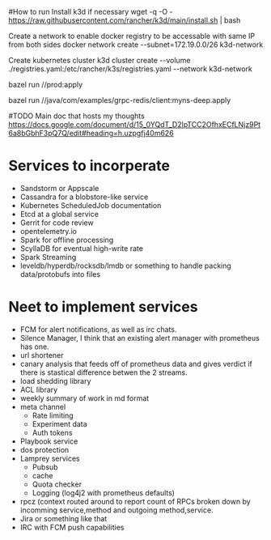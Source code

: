 


#How to run
Install k3d if necessary
wget -q -O - https://raw.githubusercontent.com/rancher/k3d/main/install.sh | bash

Create a network to enable docker registry to be accessable with same IP from both sides
docker network create --subnet=172.19.0.0/26 k3d-network

Create kubernetes cluster
k3d cluster create --volume ./registries.yaml:/etc/rancher/k3s/registries.yaml --network k3d-network

bazel run //prod:apply

bazel run //java/com/examples/grpc-redis/client:myns-deep.apply







#TODO
Main doc that hosts my thoughts https://docs.google.com/document/d/15_0YQdT_D2lpTCC2OfhxECfLNjz9Pt6a8bGbhF3pQ7Q/edit#heading=h.uzpgfj40m626


# Services to incorperate

* Sandstorm or Appscale
* Cassandra for a blobstore-like service
* Kubernetes ScheduledJob documentation
* Etcd at a global service
* Gerrit for code review
* opentelemetry.io
* Spark for offline processing
* ScyllaDB for eventual high-write rate
* Spark Streaming
* leveldb/hyperdb/rocksdb/lmdb or something to handle packing data/protobufs into files

# Neet to implement services
* FCM for alert notifications, as well as irc chats.
* Silence Manager, I think that an existing alert manager with prometheus has one.
* url shortener
* canary analysis that feeds off of prometheus data and gives verdict if there is stastical difference betwen the 2 streams.
* load shedding library
* ACL library
* weekly summary of work in md format
* meta channel
  * Rate limiting
  * Experiment data
  * Auth tokens
* Playbook service
* dos protection
* Lamprey services
  * Pubsub
  * cache
  * Quota checker
  * Logging (log4j2 with prometheus defaults)
* rpcz (context routed around to report count of RPCs broken down by incomming service,method and outgoing method,service.
* Jira or something like that
* IRC with FCM push capabilities

